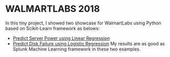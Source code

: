 # WALMARTLABS 2018
In this tiny project, I showed two showcase for WalmartLabs using Python based on Scikit-Learn framework as belows:
* [Predict Server Power using Linear Regression](predict_server_power.ipynb) 
* [Predict Disk Failure using Logistic Regression](predict_disk_failure.ipynb)
My results are as good as Splunk Machine Learning framework in these two examples.
